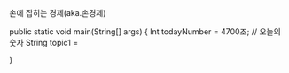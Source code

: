 
손에 잡히는 경제(aka.손경제)

public static void main(String[] args) {
    Int todayNumber = 4700조; // 오늘의 숫자
    String topic1 = 



}
